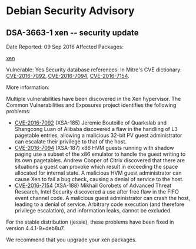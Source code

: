 
Debian Security Advisory
========================


DSA-3663-1 xen -- security update
---------------------------------



Date Reported:
09 Sep 2016
Affected Packages:

[xen](https://packages.debian.org/src:xen)

Vulnerable:
Yes
Security database references:
In Mitre's CVE dictionary: [CVE-2016-7092](https://security-tracker.debian.org/tracker/CVE-2016-7092), [CVE-2016-7094](https://security-tracker.debian.org/tracker/CVE-2016-7094), [CVE-2016-7154](https://security-tracker.debian.org/tracker/CVE-2016-7154).  

More information:

Multiple vulnerabilities have been discovered in the Xen hypervisor. The
Common Vulnerabilities and Exposures project identifies the following
problems:


* [CVE-2016-7092](https://security-tracker.debian.org/tracker/CVE-2016-7092) (XSA-185)
 Jeremie Boutoille of Quarkslab and Shangcong Luan of Alibaba
 discovered a flaw in the handling of L3 pagetable entries, allowing
 a malicious 32-bit PV guest administrator can escalate their
 privilege to that of the host.
* [CVE-2016-7094](https://security-tracker.debian.org/tracker/CVE-2016-7094) (XSA-187)
 x86 HVM guests running with shadow paging use a subset of the x86
 emulator to handle the guest writing to its own pagetables. Andrew
 Cooper of Citrix discovered that there are situations a guest can
 provoke which result in exceeding the space allocated for internal
 state. A malicious HVM guest administrator can cause Xen to fail a
 bug check, causing a denial of service to the host.
* [CVE-2016-7154](https://security-tracker.debian.org/tracker/CVE-2016-7154) (XSA-188)
 Mikhail Gorobets of Advanced Threat Research, Intel Security
 discovered a use after free flaw in the FIFO event channel code. A
 malicious guest administrator can crash the host, leading to a
 denial of service. Arbitrary code execution (and therefore privilege
 escalation), and information leaks, cannot be excluded.


For the stable distribution (jessie), these problems have been fixed in
version 4.4.1-9+deb8u7.


We recommend that you upgrade your xen packages.





